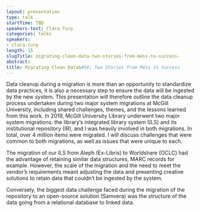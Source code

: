 ```yaml
---
layout: presentation
type: talk
startTime: TBD
speakers-text: Clara Turp
categories: talks
speakers:
- clara-turp
length: 15
slugTitle: migrating-clean-data-two-stories-from-mess-to-success-
abstract:
title: Migrating Clean Data&#58; Two Stories from Mess to Success 
---
```

Data cleanup during a migration is more than an opportunity to standardize data practices, it is also a necessary step to ensure the data will be ingested by the new system. This presentation will therefore outline the data cleanup process undertaken during two major system migrations at McGill University, including shared challenges, themes, and the lessons learned from this work.  In 2019, McGill University Library underwent two major system migrations: the library’s integrated library system (ILS) and its institutional repository (IR), and I was heavily involved in both migrations. In total, over 4 million items were migrated. I will discuss challenges that were common to both migrations, as well as issues that were unique to each.

The migration of our ILS from Aleph (Ex-Libris) to Worldshare (OCLC) had the advantage of retaining similar data structures, MARC records for example. However, the scale of the migration and the need to meet the vendor’s requirements meant adjusting the data and presenting creative solutions to retain data that couldn’t be ingested by the system.

Conversely,  the biggest data challenge faced during the migration of the repository to an open-source solution (Samvera) was the structure of the data going from a relational database to linked data. 